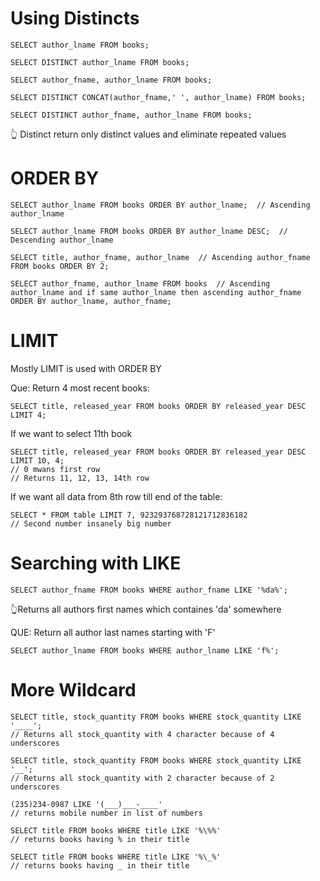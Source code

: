 # Using Distincts

```
SELECT author_lname FROM books;

SELECT DISTINCT author_lname FROM books;

SELECT author_fname, author_lname FROM books;

SELECT DISTINCT CONCAT(author_fname,' ', author_lname) FROM books;

SELECT DISTINCT author_fname, author_lname FROM books;
```

👆 Distinct return only distinct values and eliminate repeated values

# ORDER BY

```
SELECT author_lname FROM books ORDER BY author_lname;  // Ascending author_lname

SELECT author_lname FROM books ORDER BY author_lname DESC;  // Descending author_lname

SELECT title, author_fname, author_lname  // Ascending author_fname
FROM books ORDER BY 2;

SELECT author_fname, author_lname FROM books  // Ascending author_lname and if same author_lname then ascending author_fname
ORDER BY author_lname, author_fname;
```

# LIMIT

Mostly LIMIT is used with ORDER BY

Que: Return 4 most recent books:

```
SELECT title, released_year FROM books ORDER BY released_year DESC LIMIT 4;
```

If we want to select 11th book

```
SELECT title, released_year FROM books ORDER BY released_year DESC LIMIT 10, 4;
// 0 mwans first row
// Returns 11, 12, 13, 14th row
```

If we want all data from 8th row till end of the table:

```
SELECT * FROM table LIMIT 7, 923293768728121712836182
// Second number insanely big number
```

# Searching with **LIKE**

```
SELECT author_fname FROM books WHERE author_fname LIKE '%da%';
```

👆Returns all authors first names which containes 'da' somewhere

QUE: Return all author last names starting with 'F'

```
SELECT author_lname FROM books WHERE author_lname LIKE 'f%';
```

# More Wildcard

```
SELECT title, stock_quantity FROM books WHERE stock_quantity LIKE '____';
// Returns all stock_quantity with 4 character because of 4 underscores

SELECT title, stock_quantity FROM books WHERE stock_quantity LIKE '__';
// Returns all stock_quantity with 2 character because of 2 underscores

(235)234-0987 LIKE '(___)___-____'
// returns mobile number in list of numbers

SELECT title FROM books WHERE title LIKE '%\%%'
// returns books having % in their title

SELECT title FROM books WHERE title LIKE '%\_%'
// returns books having _ in their title
```
